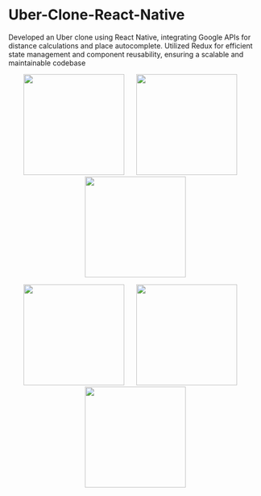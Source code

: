 # Uber-Clone-React-Native
Developed an Uber clone using React Native, integrating Google APIs for distance calculations and place autocomplete. Utilized Redux for efficient state management and component reusability, ensuring a scalable and maintainable codebase

<p align="center">
  <img src="WhatsApp Image 2024-06-02 at 11 25 42_b1589504](https://github.com/ANUJAVENGERS/Uber-Clone-React-Native/assets/58434371/e29af4de-cd50-4753-92f4-4fb5664d25fd" width="200" height="auto">
  &nbsp;&nbsp;&nbsp;&nbsp;
  <img src="WhatsApp Image 2024-06-02 at 11 25 41_1a31f2a0](https://github.com/ANUJAVENGERS/Uber-Clone-React-Native/assets/58434371/d1b4b3a4-3510-43c2-8900-6d0c7c60f1bb" width="200" height="auto">
  &nbsp;&nbsp;&nbsp;&nbsp;
  <img src="WhatsApp Image 2024-06-02 at 11 25 41_672f7817](https://github.com/ANUJAVENGERS/Uber-Clone-React-Native/assets/58434371/2fc20fb7-1e00-4ec4-a4de-05aab1dc1924" width="200" height="auto">
</p>
<p align="center">
  <img src="WhatsApp Image 2024-06-02 at 11 25 42_4e988012](https://github.com/ANUJAVENGERS/Uber-Clone-React-Native/assets/58434371/4c01c3db-fcef-4933-ad1d-d5664a96f06b" width="200" height="auto">
  &nbsp;&nbsp;&nbsp;&nbsp;
  <img src="WhatsApp Image 2024-06-02 at 11 25 42_8f4131ac](https://github.com/ANUJAVENGERS/Uber-Clone-React-Native/assets/58434371/8408ef85-ab96-44f7-a22c-00de401bcf03" width="200" height="auto">
  &nbsp;&nbsp;&nbsp;&nbsp;
  <img src="WhatsApp Image 2024-06-02 at 11 25 42_b983a7a0](https://github.com/ANUJAVENGERS/Uber-Clone-React-Native/assets/58434371/dc9ade4c-83e8-4455-89eb-f7c6a40f3ff8" width="200" height="auto">
</p>
